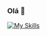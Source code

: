 ### Olá 👋

[![My Skills](https://skillicons.dev/icons?i=js,html,css,access)](https://skillicons.dev)

